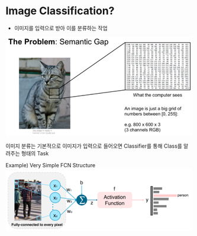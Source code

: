 # Image Classification?

- 이미지를 입력으로 받아 이를 분류하는 작업

![image1](./imgs/img_1.png)

이미지 분류는 기본적으로 이미지가 입력으로 들어오면 Classifier를 통해 Class를 알려주는 형태의 Task

Example) Very Simple FCN Structure
![image2](./imgs/img_2.png)
